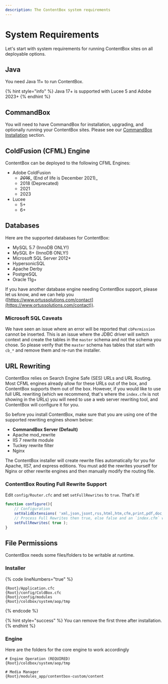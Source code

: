 ```yaml
---
description: The ContentBox system requirements
---
```


# System Requirements

Let's start with system requirements for running ContentBox sites on all deployable options.

## Java

You need Java 11+ to run ContentBox.

{% hint style="info" %}
Java 17+ is supported with Lucee 5 and Adobe 2023+
{% endhint %}

## CommandBox

You will need to have CommandBox for installation, upgrading, and optionally running your ContentBox sites. Please see our [CommandBox Installation](commandbox-installation.md) section.

## ColdFusion (CFML) Engine

ContentBox can be deployed to the following CFML Engines:

* Adobe ColdFusion
  * ~~_2016_~~_ (End of life is December 2021)_
  * 2018 (Deprecated)
  * 2021
  * 2023
* Lucee
  * 5+
  * 6+

## Databases

Here are the supported databases for ContentBox:

* MySQL 5.7 (InnoDB ONLY!)
* MySQL 8+ (InnoDB ONLY!)
* Microsoft SQL Server 2012+
* HypersonicSQL
* Apache Derby
* PostgreSQL
* Oracle 11g+

If you have another database engine needing ContentBox support, please let us know, and we can help you ([https://www.ortussolutions.com/contact](https://www.ortussolutions.com/contact)).

### Microsoft SQL Caveats

We have seen an issue where an error will be reported that `cbPermission` cannot be inserted. This is an issue where the JDBC driver will switch context and create the tables in the `master` schema and not the schema you chose. So please verify that the `master` schema has tables that start with `cb_*` and remove them and re-run the installer.

## URL Rewriting

ContentBox relies on Search Engine Safe (SES) URLs and URL Routing. Most CFML engines already allow for these URLs out of the box, and ContentBox supports them out of the box. However, if you would like to use full URL rewriting (which we recommend, that's where the `index.cfm` is not showing in the URLs) you will need to use a web server rewriting tool, and ContentBox will configure it for you.&#x20;

So before you install ContentBox, make sure that you are using one of the supported rewriting engines shown below:

* **CommandBox Server (Default)**
* Apache mod\_rewrite
* IIS 7 rewrite module
* Tuckey rewrite filter
* Nginx

The ContentBox installer will create rewrite files automatically for you for Apache, IIS7, and express editions. You must add the rewrites yourself for Nginx or other rewrite engines and then manually modify the routing file.

### ContentBox Routing Full Rewrite Support

Edit `config/Router.cfc` and set `setFullRewrites` to `true`. That's it!

```javascript
function configure(){
    // Configuration
    setValidExtensions( 'xml,json,jsont,rss,html,htm,cfm,print,pdf,doc,txt' );
    // Process Full Rewrites then true, else false and an `index.cfm` will always be included in URLs
    setFullRewrites( true );
}
```

## File Permissions

ContentBox needs some files/folders to be writable at runtime.

### Installer

{% code lineNumbers="true" %}
```
{Root}/Application.cfc
{Root}/config/ColdBox.cfc
{Root}/config/modules
{Root}/coldbox/system/aop/tmp
```
{% endcode %}

{% hint style="success" %}
You can remove the first three after installation.
{% endhint %}

### Engine

Here are the folders for the core engine to work accordingly

```
# Engine Operation (REQUIRED)
{Root}/coldbox/system/aop/tmp

# Media Manager
{Root}/modules_app/contentbox-custom/content
```


